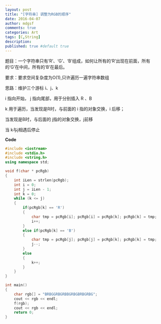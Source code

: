 ```yaml
---
layout: post
title: "[字符串] 调整为RGB的顺序"
date: 2016-04-07
author: mdgsf
comments: true
categories: Art
tags: [C,String]
description:
published: true #default true
---
```



题目：一个字符串只有‘R’、‘G’、‘B’组成，如何让所有的‘R’出现在前面，所有的‘G’在中间，所有的‘B’在最后。

要求：要求空间复杂度为O(1),只许遍历一遍字符串数组

思路：维护三个游标 i、j、k

i 指向开始， j 指向尾部，用于分别插入 R 、B

k 用于遍历，当发现是R时，与前面的 i 指的对象交换，i 后移；

当发现是B时，与后面的 j指的对象交换，j前移

当 k与j相遇后停止

**Code**

```cpp
#include <iostream>
#include <stdio.h>
#include <string.h>
using namespace std;

void f(char * pcRgb)
{
    int iLen = strlen(pcRgb);
    int i = 0;
    int j = iLen - 1;
    int k = 0;
    while (k <= j)
    {
        if(pcRgb[k] == 'R')
        {
            char tmp = pcRgb[i]; pcRgb[i] = pcRgb[k]; pcRgb[k] = tmp;
            i++;
        }
        else if(pcRgb[k] == 'B')
        {
            char tmp = pcRgb[j]; pcRgb[j] = pcRgb[k]; pcRgb[k] = tmp;
            j--;
        }
        else
        {
            k++;
        }
    }
}

int main()
{
    char rgb[] = "BRBGGRBGRBBGRBGBRBGRBG";
    cout << rgb << endl;
    f(rgb);
    cout << rgb << endl;
    return 0;
}
```
